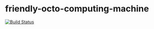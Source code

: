 # friendly-octo-computing-machine
[![Build Status](https://drone.jedev.pw/api/badges/devopstester1234/friendly-octo-computing-machine/status.svg)](https://drone.jedev.pw/devopstester1234/friendly-octo-computing-machine)